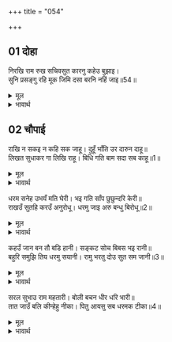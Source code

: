 +++
title = "054"

+++


## 01 दोहा
निरखि राम रुख सचिवसुत कारनु कहेउ बुझाइ।  
सुनि प्रसङ्गु रहि मूक जिमि दसा बरनि नहिं जाइ॥54॥  

<details><summary>मूल</summary>

निरखि राम रुख सचिवसुत कारनु कहेउ बुझाइ।  
सुनि प्रसङ्गु रहि मूक जिमि दसा बरनि नहिं जाइ॥54॥  
</details>

<details><summary>भावार्थ</summary>

 तब श्री रामचन्द्रजी का रुख देखकर मन्त्री के पुत्र ने सब कारण समझाकर कहा। उस प्रसङ्ग को सुनकर वे गूँगी जैसी (चुप) रह गईं, उनकी दशा का वर्णन नहीं किया जा सकता॥54॥  
</details>





## 02 चौपाई
राखि न सकइ न कहि सक जाहू। दुहूँ भाँति उर दारुन दाहू॥  
लिखत सुधाकर गा लिखि राहू। बिधि गति बाम सदा सब काहू॥1॥  

<details><summary>मूल</summary>

राखि न सकइ न कहि सक जाहू। दुहूँ भाँति उर दारुन दाहू॥  
लिखत सुधाकर गा लिखि राहू। बिधि गति बाम सदा सब काहू॥1॥  
</details>

<details><summary>भावार्थ</summary>

न रख ही सकती हैं, न यह कह सकती हैं कि वन चले जाओ। दोनों ही प्रकार से हृदय में बडा भारी सन्ताप हो रहा है। (मन में सोचती हैं कि देखो-) विधाता की चाल सदा सबके लिए टेढी होती है। लिखने लगे चन्द्रमा और लिखा गया राहु॥1॥  
</details>

धरम सनेह उभयँ मति घेरी। भइ गति साँप छुछुन्दरि केरी॥  
राखउँ सुतहि करउँ अनुरोधू। धरमु जाइ अरु बन्धु बिरोधू॥2॥  

<details><summary>मूल</summary>

धरम सनेह उभयँ मति घेरी। भइ गति साँप छुछुन्दरि केरी॥  
राखउँ सुतहि करउँ अनुरोधू। धरमु जाइ अरु बन्धु बिरोधू॥2॥  
</details>

<details><summary>भावार्थ</summary>

धर्म और स्नेह दोनों ने कौसल्याजी की बुद्धि को घेर लिया। उनकी दशा साँप-छछूँदर की सी हो गई। वे सोचने लगीं कि यदि मैं अनुरोध (हठ) करके पुत्र को रख लेती हूँ तो धर्म जाता है और भाइयों में विरोध होता है,॥2॥  
</details>

कहउँ जान बन तौ बडि हानी। सङ्कट सोच बिबस भइ रानी॥  
बहुरि समुझि तिय धरमु सयानी। रामु भरतु दोउ सुत सम जानी॥3॥  

<details><summary>मूल</summary>

कहउँ जान बन तौ बडि हानी। सङ्कट सोच बिबस भइ रानी॥  
बहुरि समुझि तिय धरमु सयानी। रामु भरतु दोउ सुत सम जानी॥3॥  
</details>

<details><summary>भावार्थ</summary>

और यदि वन जाने को कहती हूँ तो बडी हानि होती है। इस प्रकार के धर्मसङ्कट में पडकर रानी विशेष रूप से सोच के वश हो गईं। फिर बुद्धिमती कौसल्याजी स्त्री धर्म (पातिव्रत धर्म) को समझकर और राम तथा भरत दोनों पुत्रों को समान जानकर-॥3॥  
</details>

सरल सुभाउ राम महतारी। बोली बचन धीर धरि भारी॥  
तात जाउँ बलि कीन्हेहु नीका। पितु आयसु सब धरमक टीका॥4॥  

<details><summary>मूल</summary>

सरल सुभाउ राम महतारी। बोली बचन धीर धरि भारी॥  
तात जाउँ बलि कीन्हेहु नीका। पितु आयसु सब धरमक टीका॥4॥  
</details>

<details><summary>भावार्थ</summary>

सरल स्वभाव वाली श्री रामचन्द्रजी की माता बडा धीरज धरकर वचन बोलीं- हे तात! मैं बलिहारी जाती हूँ, तुमने अच्छा किया। पिता की आज्ञा का पालन करना ही सब धर्मों का शिरोमणि धर्म है॥4॥  
</details>

